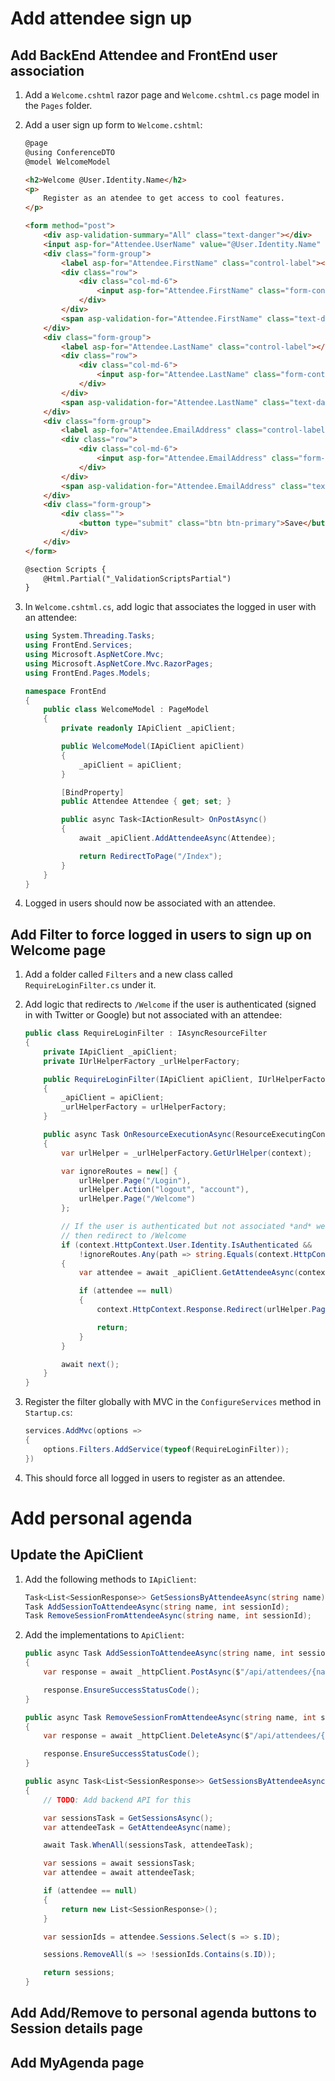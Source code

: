 # Add attendee sign up

## Add BackEnd Attendee and FrontEnd user association
1. Add a `Welcome.cshtml` razor page and `Welcome.cshtml.cs` page model in the `Pages` folder.
1. Add a user sign up form to `Welcome.cshtml`:

    ```html
    @page
    @using ConferenceDTO
    @model WelcomeModel

    <h2>Welcome @User.Identity.Name</h2>
    <p>
        Register as an atendee to get access to cool features.
    </p>

    <form method="post">
        <div asp-validation-summary="All" class="text-danger"></div>
        <input asp-for="Attendee.UserName" value="@User.Identity.Name" type="hidden" />
        <div class="form-group">
            <label asp-for="Attendee.FirstName" class="control-label"></label>
            <div class="row">
                <div class="col-md-6">
                    <input asp-for="Attendee.FirstName" class="form-control" />
                </div>
            </div>
            <span asp-validation-for="Attendee.FirstName" class="text-danger"></span>
        </div>
        <div class="form-group">
            <label asp-for="Attendee.LastName" class="control-label"></label>
            <div class="row">
                <div class="col-md-6">
                    <input asp-for="Attendee.LastName" class="form-control" />
                </div>
            </div>
            <span asp-validation-for="Attendee.LastName" class="text-danger"></span>
        </div>
        <div class="form-group">
            <label asp-for="Attendee.EmailAddress" class="control-label"></label>
            <div class="row">
                <div class="col-md-6">
                    <input asp-for="Attendee.EmailAddress" class="form-control" />
                </div>
            </div>
            <span asp-validation-for="Attendee.EmailAddress" class="text-danger"></span>
        </div>
        <div class="form-group">
            <div class="">
                <button type="submit" class="btn btn-primary">Save</button>
            </div>
        </div>
    </form>

    @section Scripts {
        @Html.Partial("_ValidationScriptsPartial")
    }
    ```
1. In `Welcome.cshtml.cs`, add logic that associates the logged in user with an attendee:

    ```C#
    using System.Threading.Tasks;
    using FrontEnd.Services;
    using Microsoft.AspNetCore.Mvc;
    using Microsoft.AspNetCore.Mvc.RazorPages;
    using FrontEnd.Pages.Models;

    namespace FrontEnd
    {
        public class WelcomeModel : PageModel
        {
            private readonly IApiClient _apiClient;

            public WelcomeModel(IApiClient apiClient)
            {
                _apiClient = apiClient;
            }

            [BindProperty]
            public Attendee Attendee { get; set; }

            public async Task<IActionResult> OnPostAsync()
            {
                await _apiClient.AddAttendeeAsync(Attendee);

                return RedirectToPage("/Index");
            }
        }
    }
    ```
1. Logged in users should now be associated with an attendee.

## Add Filter to force logged in users to sign up on Welcome page
1. Add a folder called `Filters` and a new class called `RequireLoginFilter.cs` under it.
1. Add logic that redirects to `/Welcome` if the user is authenticated (signed in with Twitter or Google) but not associated with an attendee:

    ```C#
    public class RequireLoginFilter : IAsyncResourceFilter
    {
        private IApiClient _apiClient;
        private IUrlHelperFactory _urlHelperFactory;

        public RequireLoginFilter(IApiClient apiClient, IUrlHelperFactory urlHelperFactory)
        {
            _apiClient = apiClient;
            _urlHelperFactory = urlHelperFactory;
        }

        public async Task OnResourceExecutionAsync(ResourceExecutingContext context, ResourceExecutionDelegate next)
        {
            var urlHelper = _urlHelperFactory.GetUrlHelper(context);

            var ignoreRoutes = new[] {
                urlHelper.Page("/Login"),
                urlHelper.Action("logout", "account"),
                urlHelper.Page("/Welcome")
            };

            // If the user is authenticated but not associated *and* we're not ignoring this path
            // then redirect to /Welcome
            if (context.HttpContext.User.Identity.IsAuthenticated && 
                !ignoreRoutes.Any(path => string.Equals(context.HttpContext.Request.Path, path, StringComparison.OrdinalIgnoreCase)))
            {
                var attendee = await _apiClient.GetAttendeeAsync(context.HttpContext.User.Identity.Name);

                if (attendee == null)
                {
                    context.HttpContext.Response.Redirect(urlHelper.Page("/Welcome"));

                    return;
                }
            }

            await next();
        }
    }
    ```
1. Register the filter globally with MVC in the `ConfigureServices` method in `Startup.cs`:

    ```C#
    services.AddMvc(options =>
    {
        options.Filters.AddService(typeof(RequireLoginFilter));
    })
    ```

1. This should force all logged in users to register as an attendee.

# Add personal agenda

## Update the ApiClient
1. Add the following methods to `IApiClient`:
    
    ```C#
    Task<List<SessionResponse>> GetSessionsByAttendeeAsync(string name);
    Task AddSessionToAttendeeAsync(string name, int sessionId);
    Task RemoveSessionFromAttendeeAsync(string name, int sessionId);
    ```
1. Add the implementations to `ApiClient`:

    ```C#
    public async Task AddSessionToAttendeeAsync(string name, int sessionId)
    {
        var response = await _httpClient.PostAsync($"/api/attendees/{name}/session/{sessionId}", null);

        response.EnsureSuccessStatusCode();
    }

    public async Task RemoveSessionFromAttendeeAsync(string name, int sessionId)
    {
        var response = await _httpClient.DeleteAsync($"/api/attendees/{name}/session/{sessionId}");

        response.EnsureSuccessStatusCode();
    }

    public async Task<List<SessionResponse>> GetSessionsByAttendeeAsync(string name)
    {
        // TODO: Add backend API for this

        var sessionsTask = GetSessionsAsync();
        var attendeeTask = GetAttendeeAsync(name);

        await Task.WhenAll(sessionsTask, attendeeTask);

        var sessions = await sessionsTask;
        var attendee = await attendeeTask;

        if (attendee == null)
        {
            return new List<SessionResponse>();
        }

        var sessionIds = attendee.Sessions.Select(s => s.ID);

        sessions.RemoveAll(s => !sessionIds.Contains(s.ID));

        return sessions;
    }
    ```

## Add Add/Remove to personal agenda buttons to Session details page

## Add MyAgenda page


